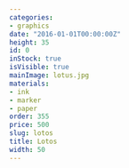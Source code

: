 ```yaml
---
categories:
- graphics
date: "2016-01-01T00:00:00Z"
height: 35
id: 0
inStock: true
isVisible: true
mainImage: lotus.jpg
materials:
- ink
- marker
- paper
order: 355
price: 500
slug: lotos
title: Lotos
width: 50
---
```


